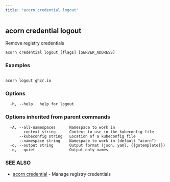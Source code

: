```yaml
---
title: "acorn credential logout"
---
```

## acorn credential logout

Remove registry credentials

```
acorn credential logout [flags] [SERVER_ADDRESS]
```

### Examples

```

acorn logout ghcr.io
```

### Options

```
  -h, --help   help for logout
```

### Options inherited from parent commands

```
  -A, --all-namespaces      Namespace to work in
      --context string      Context to use in the kubeconfig file
      --kubeconfig string   Location of a kubeconfig file
      --namespace string    Namespace to work in (default "acorn")
  -o, --output string       Output format (json, yaml, {{gotemplate}})
  -q, --quiet               Output only names
```

### SEE ALSO

* [acorn credential](acorn_credential.md)	 - Manage registry credentials


